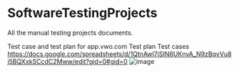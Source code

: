 # SoftwareTestingProjects
All the manual testing projects documents.

Test case and test plan for app.vwo.com 
Test plan
Test cases
https://docs.google.com/spreadsheets/d/1QtnAwI7iSIN6UKnyA_N9zBqyVu8j5BQXxkSCcdC2Mww/edit?gid=0#gid=0
![image](https://github.com/Jugal-Mistry/SoftwareTestingProjects/assets/174891743/53ec7bd6-13df-4bf7-9f4a-de80e09f33ac)
